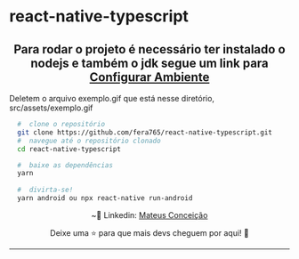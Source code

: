 # react-native-typescript

<h2 align="center">
  Para rodar o projeto é necessário ter instalado o nodejs e também o jdk segue um link para <a href="https://react-native.rocketseat.dev">Configurar Ambiente</a>
</h2>

<p>Deletem o arquivo exemplo.gif que está nesse diretório, src/assets/exemplo.gif</>

```bash
  #  clone o repositório
  git clone https://github.com/fera765/react-native-typescript.git
  #  navegue até o repositório clonado
  cd react-native-typescript

  #  baixe as dependências
  yarn
  
  #  divirta-se!
  yarn android ou npx react-native run-android
```
<p align="center">
  ~💜  Linkedin: <a href="https://www.linkedin.com/in/lord775/">Mateus Conceição</a>
</p>

<p align="center">
  Deixe uma ⭐ para que mais devs cheguem por aqui! 🚀
</p>

<hr>
